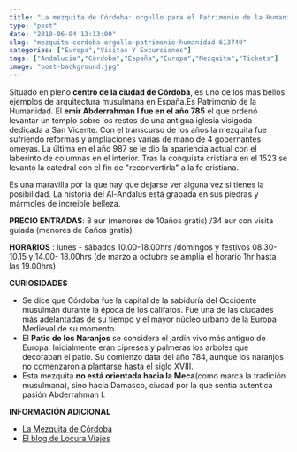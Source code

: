 ```yaml
---
title: "La mezquita de Córdoba: orgullo para el Patrimonio de la Humanidad"
type: "post"
date: "2010-06-04 13:13:00"
slug: "mezquita-cordoba-orgullo-patrimonio-humanidad-613749"
categories: ["Europa","Visitas Y Excursiones"]
tags: ["Andalucia","Córdoba","España","Europa","Mezquita","Tickets"]
image: "post-background.jpg"
---
```


[](/wp-content/uploads/2010/06/613749-255453.jpg)

Situado en pleno **centro de la ciudad de Córdoba**, es uno de los más bellos ejemplos de arquitectura musulmana en España.Es Patrimonio de la Humanidad. El **emir Abderrahman I fue en el año 785** el que ordenó levantar un templo sobre los restos de una antigua iglesia visigoda dedicada a San Vicente. Con el transcurso de los años la mezquita fue sufriendo reformas y ampliaciones varias de mano de 4 gobernantes omeyas. La última en el año 987 se le dio la apariencia actual con el laberinto de columnas en el interior. Tras la conquista cristiana en el 1523 se levantó la catedral con el fin de "reconvertirla" a la fe cristiana.

Es una maravilla por la que hay que dejarse ver alguna vez si tienes la posibilidad. La historia del Al-Andalus está grabada en sus piedras y mármoles de increible belleza.

**PRECIO ENTRADAS**: 8 eur (menores de 10años gratis) /34 eur con visita guiada (menores de 8años gratis)

**[](/wp-content/uploads/2010/06/613749-255451.jpg)HORARIOS** : lunes - sábados 10.00-18.00hrs /domingos y festivos 08.30-10.15 y 14.00- 18.00hrs (de marzo a octubre se amplia el horario 1hr hasta las 19.00hrs)

**CURIOSIDADES**

- Se dice que Córdoba fue la capital de la sabiduría del Occidente musulmán durante la época de los califatos. Fue una de las ciudades más adelantadas de su tiempo y el mayor núcleo urbano de la Europa Medieval de su momento.
- El **Patio de los Naranjos** se considera el jardín vivo más antiguo de Europa. Inicialmente eran cipreses y palmeras los arboles que decoraban el patio. Su comienzo data del año 784, aunque los naranjos no comenzaron a plantarse hasta el siglo XVIII.
- Esta mezquita **no está orientada hacia la Meca**(como marca la tradición musulmana), sino hacia Damasco, ciudad por la que sentía autentica pasión Abderrahman I.

**INFORMACIÓN ADICIONAL**

- [La Mezquita de Córdoba](http://www.mezquitadecordoba.org/)
- [El blog de Locura Viajes](http://locuraviajes.com/blog/la-mezquita-arte-califal-en-cordoba/)